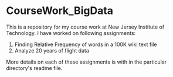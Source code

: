 # CourseWork_BigData

This is a repository for my course work at New Jersey Institute of Technology. I have worked on following assignments:

1. Finding Relative Frequency of words in a 100K wiki text file 
2. Analyze 20 years of flight data

More details on each of these assignments is with in the particular directory's readme file.
